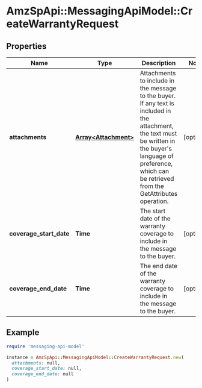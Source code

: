 # AmzSpApi::MessagingApiModel::CreateWarrantyRequest

## Properties

| Name | Type | Description | Notes |
| ---- | ---- | ----------- | ----- |
| **attachments** | [**Array&lt;Attachment&gt;**](Attachment.md) | Attachments to include in the message to the buyer. If any text is included in the attachment, the text must be written in the buyer&#39;s language of preference, which can be retrieved from the GetAttributes operation. | [optional] |
| **coverage_start_date** | **Time** | The start date of the warranty coverage to include in the message to the buyer. | [optional] |
| **coverage_end_date** | **Time** | The end date of the warranty coverage to include in the message to the buyer. | [optional] |

## Example

```ruby
require 'messaging-api-model'

instance = AmzSpApi::MessagingApiModel::CreateWarrantyRequest.new(
  attachments: null,
  coverage_start_date: null,
  coverage_end_date: null
)
```

